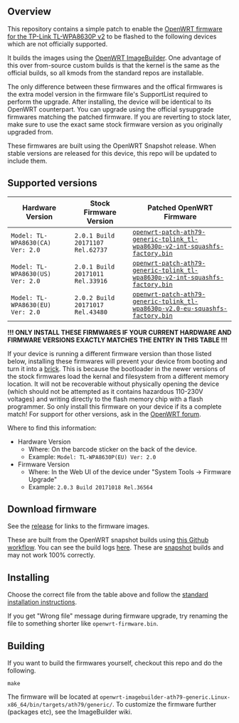 ## Overview

This repository contains a simple patch to enable the [OpenWRT firmware for the TP-Link TL-WPA8630P v2](https://openwrt.org/toh/tp-link/tp-link_tl-wpa8630p_v2) to be flashed to the following devices which are not officially supported. 

It builds the images using the [OpenWRT ImageBuilder](https://openwrt.org/docs/guide-user/additional-software/imagebuilder). One advantage of this over from-source custom builds is that the kernel is the same as the official builds, so all kmods from the standard repos are installable.

The only difference between these firmwares and the offical firmwares is the extra model version in the firmware file's SupportList required to perform the upgrade. After installing, the device will be identical to its OpenWRT counterpart. You can upgrade using the official sysupgrade firmwares matching the patched firmware. If you are reverting to stock later, make sure to use the exact same stock firmware version as you originally upgraded from.

These firmwares are built using the OpenWRT Snapshot release. When stable versions are released for this device, this repo will be updated to include them.


## Supported versions 

| Hardware Version | Stock Firmware Version | Patched OpenWRT Firmware |
| --- | --- | --- |
| `Model: TL-WPA8630(CA) Ver: 2.0` | `2.0.1 Build 20171107 Rel.62737` | [`openwrt-patch-ath79-generic-tplink_tl-wpa8630p-v2-int-squashfs-factory.bin`](https://github.com/jwmullally/openwrt_wpa8630pv2_patched_firmware/releases/download/snapshot/openwrt-patch-ath79-generic-tplink_tl-wpa8630p-v2-int-squashfs-factory.bin) |
| `Model: TL-WPA8630(US) Ver: 2.0` | `2.0.1 Build 20171011 Rel.33916` | [`openwrt-patch-ath79-generic-tplink_tl-wpa8630p-v2-int-squashfs-factory.bin`](https://github.com/jwmullally/openwrt_wpa8630pv2_patched_firmware/releases/download/snapshot/openwrt-patch-ath79-generic-tplink_tl-wpa8630p-v2-int-squashfs-factory.bin) |
| `Model: TL-WPA8630(EU) Ver: 2.0` | `2.0.2 Build 20171017 Rel.43480` | [`openwrt-patch-ath79-generic-tplink_tl-wpa8630p-v2.0-eu-squashfs-factory.bin`](https://github.com/jwmullally/openwrt_wpa8630pv2_patched_firmware/releases/download/snapshot/openwrt-patch-ath79-generic-tplink_tl-wpa8630p-v2.0-eu-squashfs-factory.bin) |

**!!! ONLY INSTALL THESE FIRMWARES IF YOUR CURRENT HARDWARE AND FIRMWARE VERSIONS EXACTLY MATCHES THE ENTRY IN THIS TABLE !!!**

If your device is running a different firmware version than those listed below, installing these firmwares will prevent your device from booting and turn it into a [brick](https://en.wikipedia.org/wiki/Brick_%28electronics%29). This is because the bootloader in the newer versions of the stock firmwares load the kernal and filesystem from a different memory location. It will not be recoverable without physically opening the device (which should not be attempted as it contains hazardous 110-230V voltages) and writing directly to the flash memory chip with a flash programmer. So only install this firmware on your device if its a complete match! For support for other versions, ask in the [OpenWRT forum](https://forum.openwrt.org/).

Where to find this information:

* Hardware Version 
  * Where: On the barcode sticker on the back of the device.
  * Example: `Model: TL-WPA8630P(EU) Ver: 2.0`
* Firmware Version
  * Where: In the Web UI of the device under "System Tools -> Firmware Upgrade"
  * Example: `2.0.3 Build 20171018 Rel.36564`


## Download firmware

See the [release](https://github.com/jwmullally/openwrt_wpa8630pv2_patched_firmware/releases/tag/snapshot) for links to the firmware images.

These are built from the OpenWRT snapshot builds using [this Github workflow](./.github/workflows/build_release_images.yml). You can see the build logs [here](https://github.com/jwmullally/openwrt_wpa8630pv2_patched_firmware/actions?query=workflow%3ABuild-Release-Images). These are [snapshot](https://openwrt.org/releases/snapshot) builds and may not work 100% correctly.


## Installing

Choose the correct file from the table above and follow the [standard installation instructions](https://openwrt.org/toh/tp-link/tp-link_tl-wpa8630p_v2#oem_easy_installation).

If you get "Wrong file" message during firmware upgrade, try renaming the file to something shorter like `openwrt-firmware.bin`.


## Building

If you want to build the firmwares yourself, checkout this repo and do the following.

```
make
```

The firmware will be located at `openwrt-imagebuilder-ath79-generic.Linux-x86_64/bin/targets/ath79/generic/`. To customize the firmware further (packages etc), see the ImageBuilder wiki.
